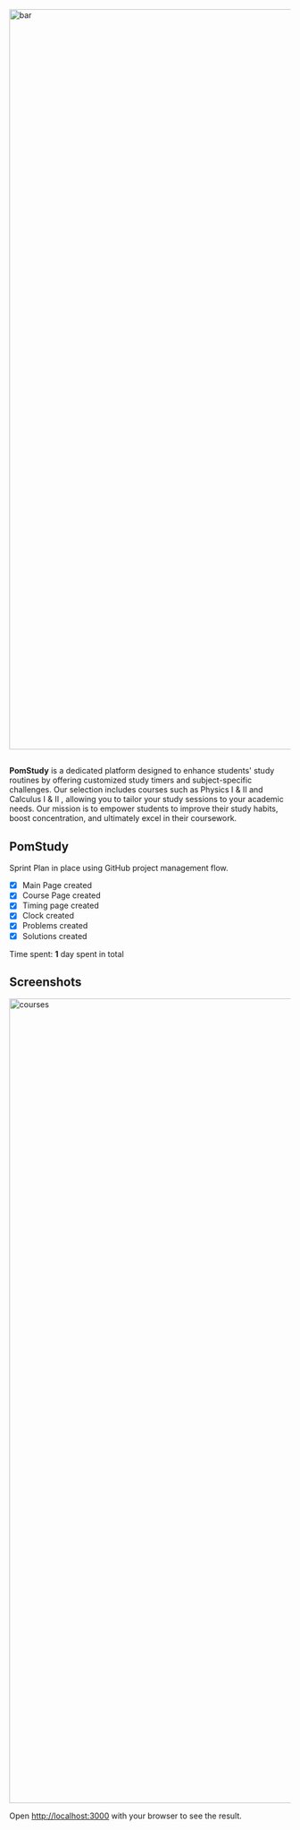
<img width="1323" alt="bar" src="https://github.com/LeonardoLujan/PomStudy/assets/95549729/373373e8-5b9a-47fb-9670-d80baa884899">


## 
**PomStudy** is a dedicated platform designed to enhance students' study routines by offering customized study timers and subject-specific challenges. Our selection includes courses such as Physics I & II and Calculus I & II , allowing you to tailor your study sessions to your academic needs. 
Our mission is to empower students to improve their study habits, boost concentration, and ultimately excel in their coursework.


## PomStudy

Sprint Plan in place using GitHub project management flow.

- [X] Main Page created
- [X] Course Page created
- [X] Timing page created
- [X] Clock created
- [X] Problems created
- [X] Solutions created

Time spent: **1** day spent in total
 


## Screenshots
 <img width="1438" alt="courses" src="https://github.com/LeonardoLujan/PomStudy/assets/95549729/34d79152-89fe-415c-a82e-f664c2aa3de2">
 









Open [http://localhost:3000](http://localhost:3000) with your browser to see the result.


